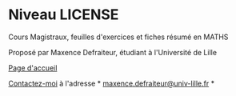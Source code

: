 # Niveau LICENSE
Cours Magistraux, feuilles d'exercices et fiches résumé en MATHS

Proposé par Maxence Defraiteur, étudiant à l'Université de Lille

[Page d'accueil](Omnibus_Pretium.html)

[Contactez-moi](mailto:maxence.defraiteur@univ-lille.fr) à l'adresse * maxence.defraiteur@univ-lille.fr *
